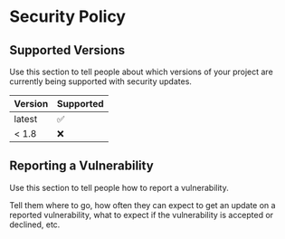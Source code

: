 # Security Policy

## Supported Versions

Use this section to tell people about which versions of your project are
currently being supported with security updates.

| Version | Supported          |
| ------- | ------------------ |
| latest  | :white_check_mark: |
| < 1.8   | :x:                |

## Reporting a Vulnerability

Use this section to tell people how to report a vulnerability.

Tell them where to go, how often they can expect to get an update on a
reported vulnerability, what to expect if the vulnerability is accepted or
declined, etc.
